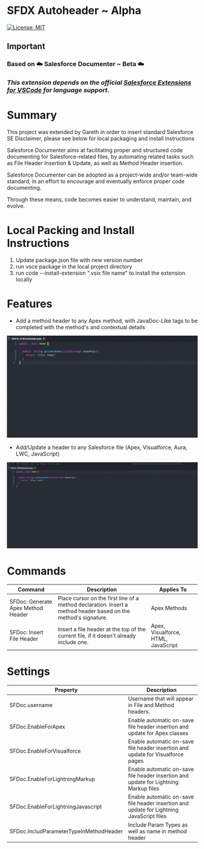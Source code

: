 # SFDX Autoheader ~ Alpha



[![License: MIT](https://img.shields.io/badge/License-MIT-blue.svg)](https://opensource.org/licenses/MIT)


## **Important**

### Based on ️️☁️ Salesforce Documenter ~ Beta ☁️

### _This extension depends on the official [Salesforce Extensions for VSCode](https://marketplace.visualstudio.com/items?itemName=salesforce.salesforcedx-vscode) for language support._

# Summary
This project was extended by Gareth in order to insert standard Salesforce SE Disclaimer, please see below for local packaging and install instructions

Salesforce Documenter aims at facilitating proper and structured code documenting for Salesforce-related files, by automating related tasks such as File Header Insertion & Update, as well as Method Header insertion.

Salesforce Documenter can be adopted as a project-wide and/or team-wide standard, in an effort to encourage and eventually enforce proper code documenting.

Through these means, code becomes easier to understand, maintain, and evolve.

# Local Packing and Install Instructions
1. Update package.json file with new version number
2. run vsce package in the local project directory
3. run code --install-extension ".vsix file name" to install the extension locally


# Features

- Add a method header to any Apex method, with JavaDoc-Like tags to be completed with the method's and contextual details

![Method Header Demo](https://github.com/HugoOM/sfdx_autoheader/blob/master/images/Instructions_MethodHeader.gif?raw=true)

- Add/Update a header to any Salesforce file (Apex, Visualforce, Aura, LWC, JavaScript)

![File Header Demo](https://github.com/HugoOM/sfdx_autoheader/blob/master/images/Instructions_FileHeader.gif?raw=true)

# Commands

| Command                            | Description                                                                                                     | Applies To                          |
| ---------------------------------- | --------------------------------------------------------------------------------------------------------------- | ----------------------------------- |
| SFDoc: Generate Apex Method Header | Place cursor on the first line of a method declaration. Insert a method header based on the method's signature. | Apex Methods                        |
| SFDoc: Insert File Header          | Insert a file header at the top of the current file, if it doesn't already include one.                         | Apex, Visualforce, HTML, JavaScript |

# Settings

| Property                                | Description                                                                              |
| --------------------------------------- | ---------------------------------------------------------------------------------------- |
| SFDoc.username                          | Username that will appear in File and Method headers.                                    |
| SFDoc.EnableForApex                     | Enable automatic on-save file header insertion and update for Apex classes               |
| SFDoc.EnableForVisualforce              | Enable automatic on-save file header insertion and update for Visualforce pages          |
| SFDoc.EnableForLightningMarkup          | Enable automatic on-save file header insertion and update for Lightning Markup files     |
| SFDoc.EnableForLightningJavascript      | Enable automatic on-save file header insertion and update for Lightning JavaScript files |
| SFDoc.IncludParameterTypeInMethodHeader | Include Param Types as well as name in method header                                     |
